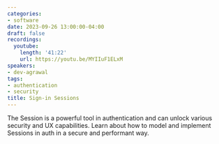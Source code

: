 ```yaml
---
categories:
- software
date: 2023-09-26 13:00:00-04:00
draft: false
recordings:
  youtube:
    length: '41:22'
    url: https://youtu.be/MYIIuF1ELxM
speakers:
- dev-agrawal
tags:
- authentication
- security
title: Sign-in Sessions
---
```




The Session is a powerful tool in authentication and can unlock various security and UX capabilities. Learn about how to model and implement Sessions in auth in a secure and performant way.